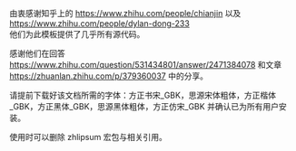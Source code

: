 由衷感谢知乎上的 https://www.zhihu.com/people/chianjin 以及 https://www.zhihu.com/people/dylan-dong-233  
他们为此模板提供了几乎所有源代码。

感谢他们在回答 https://www.zhihu.com/question/531434801/answer/2471384078 和文章 https://zhuanlan.zhihu.com/p/379360037 中的分享。

请提前下载好该文档所需的字体：方正书宋_GBK，思源宋体粗体，方正楷体_GBK，方正黑体_GBK，思源黑体粗体，方正仿宋_GBK 并确认已为所有用户安装。

使用时可以删除 zhlipsum 宏包与相关引用。

